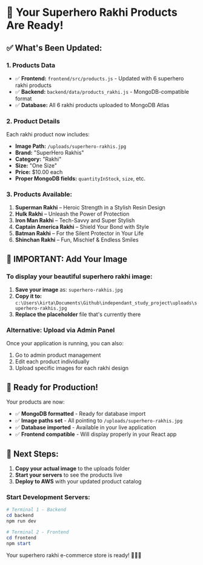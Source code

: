 # 🎉 Your Superhero Rakhi Products Are Ready!

## ✅ What's Been Updated:

### 1. **Products Data**
- ✅ **Frontend:** `frontend/src/products.js` - Updated with 6 superhero rakhi products
- ✅ **Backend:** `backend/data/products_rakhi.js` - MongoDB-compatible format
- ✅ **Database:** All 6 rakhi products uploaded to MongoDB Atlas

### 2. **Product Details**
Each rakhi product now includes:
- **Image Path:** `/uploads/superhero-rakhis.jpg` 
- **Brand:** "SuperHero Rakhis"
- **Category:** "Rakhi"
- **Size:** "One Size"
- **Price:** $10.00 each
- **Proper MongoDB fields:** `quantityInStock`, `size`, etc.

### 3. **Products Available:**
1. **Superman Rakhi** – Heroic Strength in a Stylish Resin Design
2. **Hulk Rakhi** – Unleash the Power of Protection  
3. **Iron Man Rakhi** – Tech-Savvy and Super Stylish
4. **Captain America Rakhi** – Shield Your Bond with Style
5. **Batman Rakhi** – For the Silent Protector in Your Life
6. **Shinchan Rakhi** – Fun, Mischief & Endless Smiles

## 📸 **IMPORTANT: Add Your Image**

### To display your beautiful superhero rakhi image:

1. **Save your image** as: `superhero-rakhis.jpg`
2. **Copy it to:** `c:\Users\kirta\Documents\Github\independant_study_project\uploads\superhero-rakhis.jpg`
3. **Replace the placeholder** file that's currently there

### Alternative: Upload via Admin Panel
Once your application is running, you can also:
1. Go to admin product management
2. Edit each product individually  
3. Upload specific images for each rakhi design

## 🚀 **Ready for Production!**

Your products are now:
- ✅ **MongoDB formatted** - Ready for database import
- ✅ **Image paths set** - All pointing to `/uploads/superhero-rakhis.jpg`
- ✅ **Database imported** - Available in your live application
- ✅ **Frontend compatible** - Will display properly in your React app

## 🔄 **Next Steps:**

1. **Copy your actual image** to the uploads folder
2. **Start your servers** to see the products live
3. **Deploy to AWS** with your updated product catalog

### Start Development Servers:
```powershell
# Terminal 1 - Backend
cd backend
npm run dev

# Terminal 2 - Frontend  
cd frontend
npm start
```

Your superhero rakhi e-commerce store is ready! 🦸‍♂️✨
